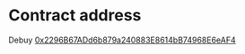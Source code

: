 # Contract address

Debuy [0x2296B67ADd6b879a240883E8614bB74968E6eAF4](https://mumbai.polygonscan.com/address/0x2296B67ADd6b879a240883E8614bB74968E6eAF4)
